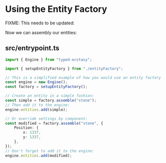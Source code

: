 # Using the Entity Factory

FIXME: This needs to be updated:

Now we can assembly our entities:

## src/entrypoint.ts
```typescript
import { Engine } from "typed-ecstasy";

import { setupEntityFactory } from "./entityFactory";

// This is a simplified example of how you would use an entity factory to assemble entities
const engine = new Engine();
const factory = setupEntityFactory();

// Create an entity in a simple fashion:
const simple = factory.assemble("stone");
// Then add it to the engine:
engine.entities.add(simple);

// Or override settings by component:
const modified = factory.assemble("stone", {
    Position: {
        x: 1337,
        y: 1337,
    },
});
// Don't forget to add it to the engine:
engine.entities.add(modified);
```
